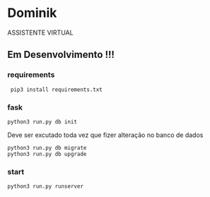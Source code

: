 # Dominik
ASSISTENTE VIRTUAL

## Em Desenvolvimento !!!

### requirements
     pip3 install requirements.txt
     

### fask

    python3 run.py db init
Deve ser excutado toda vez que fizer alteração no banco de dados
   
    python3 run.py db migrate 
    python3 run.py db upgrade

### start

    python3 run.py runserver 